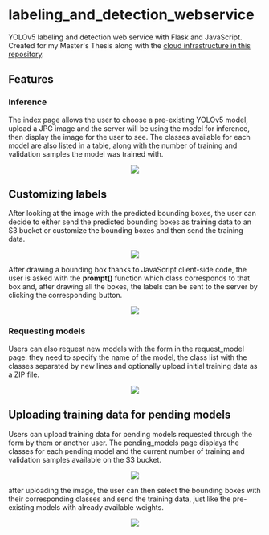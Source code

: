 # labeling_and_detection_webservice
YOLOv5 labeling and detection web service with Flask and JavaScript. Created for my Master's Thesis along with the [cloud infrastructure in this repository](https://github.com/JustAToaster/CloudSystems_kops_terraform_cluster).
## Features
### Inference
The index page allows the user to choose a pre-existing YOLOv5 model, upload a JPG image and the server will be using the model for inference, then display the image for the user to see. The classes available for each model are also listed in a table, along with the number of training and validation samples the model was trained with.

<p align="center">
  <img src="https://user-images.githubusercontent.com/33027100/219944849-452b1b76-8ef9-459a-8eb6-3b94fbbba9a3.png">
</p>

## Customizing labels
After looking at the image with the predicted bounding boxes, the user can decide to either send the predicted bounding boxes as training data to an S3 bucket or customize the bounding boxes and then send the training data.

<p align="center">
  <img src="https://user-images.githubusercontent.com/33027100/219945080-545f5f3c-73d4-4c0c-a717-3649758ab01c.png">
</p>

After drawing a bounding box thanks to JavaScript client-side code, the user is asked with the **prompt()** function which class corresponds to that box and, after drawing all the boxes, the labels can be sent to the server by clicking the corresponding button.

<p align="center">
  <img src="https://user-images.githubusercontent.com/33027100/219945169-eb76e9a6-76e8-4a59-a246-f3e7e273e820.png">
</p>

### Requesting models
Users can also request new models with the form in the request_model page: they need to specify the name of the model, the class list with the classes separated by new lines and optionally upload initial training data as a ZIP file.

<p align="center">
  <img src="https://user-images.githubusercontent.com/33027100/219944976-70420ce8-5ad2-4828-9aa5-9532be6a5aba.png">
</p>

## Uploading training data for pending models
Users can upload training data for pending models requested through the form by them or another user. The pending_models page displays the classes for each pending model and the current number of training and validation samples available on the S3 bucket.

<p align="center">
  <img src="https://user-images.githubusercontent.com/33027100/219945305-1bb075a1-0041-4a26-8cdf-4eddb1117a32.png">
</p>

after uploading the image, the user can then select the bounding boxes with their corresponding classes and send the training data, just like the pre-existing models with already available weights.

<p align="center">
  <img src="https://user-images.githubusercontent.com/33027100/219945480-b5980bfd-7343-47cd-875c-466c0cef1ea9.png">
</p>

